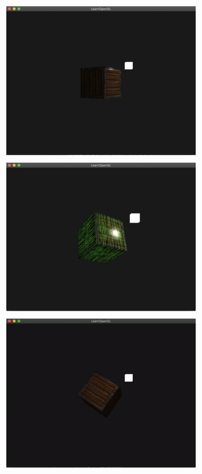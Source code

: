 <div align=center><img src="https://github.com/KokoFan16/openGL/blob/master/lightingMap/wood_box.png"></div>

<br>

<div align=center><img src="https://github.com/KokoFan16/openGL/blob/master/lightingMap/emissionMap.png"></div>
<br>

<div align=center><img src="https://github.com/KokoFan16/openGL/blob/master/lightingMap/box_stream.gif"></div>
<br>
